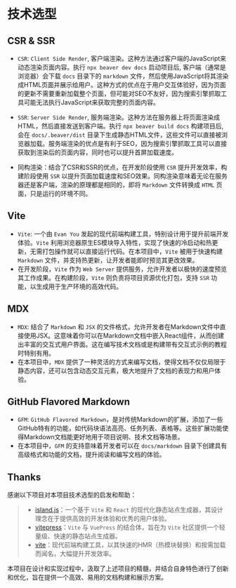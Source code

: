 # 技术选型

## CSR & SSR

- `CSR`: `Client Side Render`, 客户端渲染。这种方法通过客户端的JavaScript来动态渲染页面内容。执行 `npx beaver dev docs` 启动项目后, 客户端（通常是浏览器）会下载 `docs` 目录下的 `markdown` 文件，然后使用JavaScript将其渲染成HTML页面并展示给用户。这种方式的优点在于用户交互体验好，因为页面的更新不需要重新加载整个页面，但可能对SEO不友好，因为搜索引擎抓取工具可能无法执行JavaScript来获取完整的页面内容。

- `SSR`: `Server Side Render`, 服务端渲染。这种方法在服务器上将页面渲染成HTML，然后直接发送到客户端。执行 `npx beaver build docs` 构建项目后, 会在 `docs/.beaver/dist` 目录下生成静态HTML文件，这些文件可以直接被浏览器加载。服务端渲染的优点是有利于SEO，因为搜索引擎抓取工具可以直接获取到渲染后的页面内容，同时也可以提升首屏加载速度。

- 同构渲染：结合了CSR和SSR的优点，在开发阶段使用 `CSR` 提升开发效率，构建阶段使用 `SSR` 以提升页面加载速度和SEO效果。同构渲染意味着无论在服务器还是客户端，渲染的原理都是相同的，即将 `Markdown` 文件转换成 `HTML` 页面，只是运行的环境不同。

## Vite

- `Vite`: 一个由 `Evan You` 发起的现代前端构建工具，特别设计用于提升前端开发体验。`Vite` 利用浏览器原生ES模块导入特性，实现了快速的冷启动和热更新，无需打包操作就可以直接运行代码。在本项目中，`Vite` 被用于快速构建 `Markdown` 文件，并支持热更新，让开发者能即时预览其更改效果。
- 在开发阶段，`Vite` 作为 `Web Server` 提供服务，允许开发者以极快的速度预览其工作成果。在构建阶段，`Vite` 则负责将项目资源优化打包，支持 `SSR` 功能，以生成用于生产环境的高效代码。

## MDX

- `MDX`: 结合了 `Markdown` 和 `JSX` 的文件格式，允许开发者在Markdown文件中直接使用JSX。这意味着你可以在Markdown文档中嵌入React组件，从而创建出丰富的交互式用户界面。这在编写技术文档或是构建带有交互式示例的教程时特别有用。
- 在本项目中，`MDX` 提供了一种灵活的方式来编写文档，使得文档不仅仅局限于静态内容，还可以包含动态交互元素，极大地提升了文档的表现力和用户体验。

## GitHub Flavored Markdown

- `GFM`: `GitHub Flavored Markdown`，是对传统Markdown的扩展，添加了一些GitHub特有的功能，如代码块语法高亮、任务列表、表格等。这些扩展功能使得Markdown文档能更好地用于项目说明、技术文档等场景。
- 在本项目中，`GFM` 的支持意味着开发者可以在 `docs/markdown` 目录下创建具有高级格式和功能的文档，提升阅读和编写文档的体验。

## Thanks

感谢以下项目对本项目技术选型的启发和帮助：

> - [island.js](https://islandjs.dev/zh/)：一个基于 `Vite` 和 `React` 的现代化静态站点生成器，其设计理念在于提供高效的开发体验和优秀的用户体验。
> - [vitepress](https://vitepress.vuejs.org/zh/)：`Vite` 与 `VuePress` 的结合体，旨在为 `Vite` 社区提供一个轻量级、快速的静态站点生成器。
> - [vite](https://cn.vitejs.dev/)：现代前端构建工具，以其快速的HMR（热模块替换）和按需加载而闻名，大幅提升开发效率。

本项目在设计和实现过程中，汲取了上述项目的精髓，并结合自身特色进行了创新和优化，旨在提供一个高效、易用的文档构建和展示方案。